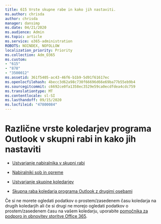 ```yaml
---
title: 615 Vrste skupne rabe in kako jih nastaviti.
ms.author: chrisda
author: chrisda
manager: dansimp
ms.date: 04/21/2020
ms.audience: Admin
ms.topic: article
ms.service: o365-administration
ROBOTS: NOINDEX, NOFOLLOW
localization_priority: Priority
ms.collection: Adm_O365
ms.custom:
- "615"
- "878"
- "3500012"
ms.assetid: 361f5405-ac43-46f6-b1b9-5d91f61617ec
ms.openlocfilehash: 4becc3d62a98c730f66696d66e69ba77b55eb9b4
ms.sourcegitcommit: c6692ce0fa1358ec3529e59ca0ecdfdea4cdc759
ms.translationtype: MT
ms.contentlocale: sl-SI
ms.lasthandoff: 09/15/2020
ms.locfileid: "47800084"
---
```

# <a name="different-types-of-shared-outlook-calendars-and-how-to-set-them-up"></a>Različne vrste koledarjev programa Outlook v skupni rabi in kako jih nastaviti

- [Ustvarjanje nabiralnika v skupni rabi](https://docs.microsoft.com/microsoft-365/admin/email/create-a-shared-mailbox)

- [Nabiralniki sob in opreme](https://docs.microsoft.com/microsoft-365/admin/manage/room-and-equipment-mailboxes)

- [Ustvarjanje skupine koledarjev](https://support.office.com/article/8385667b-d758-4489-a53f-f542dd01e6ff)

- [Skupna raba koledarja programa Outlook z drugimi osebami](https://support.office.com/article/353ed2c1-3ec5-449d-8c73-6931a0adab88)

Če si ne morete ogledati podatkov o prostem/zasedenem času koledarja na drugih koledarjih ali če si drugi ne morejo ogledati podatkov o prostem/zasedenem času na vašem koledarju, uporabite [pomočnika za podporo in obnovitev storitve Office 365](https://diagnostics.office.com/).
